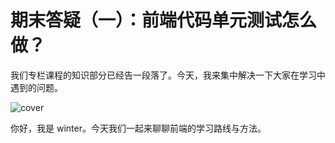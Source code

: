 # 期末答疑（一）：前端代码单元测试怎么做？

我们专栏课程的知识部分已经告一段落了。今天，我来集中解决一下大家在学习中遇到的问题。

![cover](https://static001.geekbang.org/resource/image/e8/b9/e8546468ca45f5ce8f504f163edbabb9.jpg)

你好，我是 winter。今天我们一起来聊聊前端的学习路线与方法。